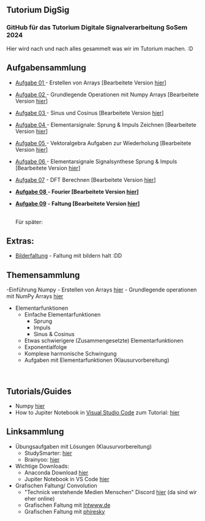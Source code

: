 ## Tutorium DigSig

### GitHub für das Tutorium Digitale Signalverarbeitung SoSem 2024

Hier wird nach und nach alles gesammelt was wir im Tutorium machen. :D

## Aufgabensammlung

- [Aufgabe 01 ](https://github.com/JJOmin/Digitale-Signalverarbeitung-Tutorium/blob/a619aa83f555c275a6cea1df35a6f29f1dc6f08a/AufgabenTutorium/Aufgabe01.md)\- Erstellen von Arrays \[Bearbeitete Version [hier](https://github.com/JJOmin/Digitale-Signalverarbeitung-Tutorium/blob/a619aa83f555c275a6cea1df35a6f29f1dc6f08a/AufgabenTutorium/L%C3%B6sungen/Aufgabe01Bearbeitunh.ipynb)\]
- [Aufgabe 02 ](https://github.com/JJOmin/Digitale-Signalverarbeitung-Tutorium/blob/a619aa83f555c275a6cea1df35a6f29f1dc6f08a/AufgabenTutorium/Aufgabe02.md)\- Grundlegende Operationen mit Numpy Arrays \[Bearbeitete Version [hier](https://github.com/JJOmin/Digitale-Signalverarbeitung-Tutorium/blob/a619aa83f555c275a6cea1df35a6f29f1dc6f08a/AufgabenTutorium/L%C3%B6sungen/Aufgabe02bearbeitung.ipynb)\]
- [Aufgabe 03 ](https://github.com/JJOmin/Digitale-Signalverarbeitung-Tutorium/blob/a619aa83f555c275a6cea1df35a6f29f1dc6f08a/AufgabenTutorium/Aufgabe03_Sinus_%26_Cosinus.md)\- Sinus und Cosinus \[Bearbeitete Version [hier](https://github.com/JJOmin/Digitale-Signalverarbeitung-Tutorium/blob/de223502ddaa46b73881c55f39f9f80a14160195/AufgabenTutorium/L%C3%B6sungen/Lo%CC%88sungen03.md)\]
- [Aufgabe 04 ](https://github.com/JJOmin/Digitale-Signalverarbeitung-Tutorium/blob/a619aa83f555c275a6cea1df35a6f29f1dc6f08a/AufgabenTutorium/Aufgabe04.md)\- Elementarsignale: Sprung & Impuls Zeichnen \[Bearbeitete Version [hier](https://github.com/JJOmin/Digitale-Signalverarbeitung-Tutorium/blob/de223502ddaa46b73881c55f39f9f80a14160195/AufgabenTutorium/L%C3%B6sungen/Lo%CC%88sungen04.md)\]
- [Aufgabe 05 ](https://github.com/JJOmin/Digitale-Signalverarbeitung-Tutorium/blob/a619aa83f555c275a6cea1df35a6f29f1dc6f08a/AufgabenTutorium/Aufgabe05.md)\- Vektoralgebra Aufgaben zur Wiederholung \[Bearbeitete Version [hier](https://github.com/JJOmin/Digitale-Signalverarbeitung-Tutorium/blob/3487b1f9e4a8fbca1cfdbb6bdc68dd44b8b58f2f/AufgabenTutorium/L%C3%B6sungen/Aufgabe05%20L%C3%B6sung.md)\]
- [Aufgabe 06 ](https://github.com/JJOmin/Digitale-Signalverarbeitung-Tutorium/blob/eea890fa7086477663e7494082e73e28c6c8ab35/AufgabenTutorium/Aufgabe06%20-%20Elementarsignale%20Signalsynthese.ipynb)\- Elementarsignale Signalsynthese Sprung & Impuls  \[Bearbeitete Version [hier](https://github.com/JJOmin/Digitale-Signalverarbeitung-Tutorium/blob/58881dc7e61df1aa69e151e0f71179fb7a3cb653/AufgabenTutorium/L%C3%B6sungen/Aufgabe06%20-%20Elementarsignale%20Signalsynthese%20Lo%CC%88sung.ipynb)\]
- [Aufgabe 07](https://github.com/JJOmin/Digitale-Signalverarbeitung-Tutorium/blob/fdc415735d0318b32adc9d74eafdae2731b71e53/AufgabenTutorium/Aufgabe07%20-%20DFT.ipynb) - DFT Berechnen \[Bearbeitete Version [hier](https://github.com/JJOmin/Digitale-Signalverarbeitung-Tutorium/blob/abc3b5a87113178fdd68f0e9640d695d943617c5/AufgabenTutorium/L%C3%B6sungen/Aufgabe07-DFTLo%CC%88sung.ipynb)\] 
- [**Aufgabe 08** ](https://github.com/JJOmin/Digitale-Signalverarbeitung-Tutorium/blob/b19bbd33964ba7130a31567ed45453fd9bc38e6e/AufgabenTutorium/Aufgabe08%20-%20Fourie.ipynb) <b>- Fourier \[Bearbeitete Version [hier](https://github.com/JJOmin/Digitale-Signalverarbeitung-Tutorium/blob/da33a0bef6ed8c909682e0af79880cdb9078d5a8/AufgabenTutorium/L%C3%B6sungen/Aufgabe08-FourieLo%CC%88sung.ipynb)\] </b>
- [**Aufgabe 09**](https://github.com/JJOmin/Digitale-Signalverarbeitung-Tutorium/blob/171b1e3feddabf6ad7f4c9a232be6dbf705eb29c/AufgabenTutorium/Aufgabe09%20-%20Faltung.ipynb) <b>- Faltung \[Bearbeitete Version [hier](https://github.com/JJOmin/Digitale-Signalverarbeitung-Tutorium/blob/abe9af78793de994446f1e3cad8351f4bd5a7188/AufgabenTutorium/L%C3%B6sungen/Aufgabe09-FaltungLo%CC%88sung.ipynb)\] </b>

   <br>
  Für später:
    <br>

## Extras:
- [Bilderfaltung](https://github.com/JJOmin/Digitale-Signalverarbeitung-Tutorium/blob/85e71a76ec4e6b101962eb1d70eb33b5e25aa22e/Extras/BilderFalten.ipynb) - Faltung mit bildern halt :DD


  
## Themensammlung

\-Einführung Numpy
\- Erstellen von Arrays [hier](https://github.com/JJOmin/Digitale-Signalverarbeitung-Tutorium/blob/31d6384a24b44b88160ef0d4042628e456fbea34/Python%20Code/Aufgaben/Aufgabe01.md)
\- Grundlegende operationen mit NumPy Arrays [hier](https://github.com/JJOmin/Digitale-Signalverarbeitung-Tutorium/blob/285ae719f6e04aba5cc13f696ee166b685887557/Python%20Code/Aufgaben/Aufgabe02.md)

- Elementarfunktionen 
  - Einfache Elementarfunktionen 
    - Sprung
    - Impuls
    - Sinus & Cosinus
  - Etwas schwierigere (Zusammengesetzte) Elementarfunktionen
  - Exponentialfolge
  - Komplexe harmonische Schwingung
  - Aufgaben mit Elementarfunktionen (Klausurvorbereitung)

<br />

## Tutorials/Guides

- Numpy [hier](https://numpy.org/doc/stable/user/absolute_beginners.html)
- How to Jupiter Notebook in [Visual Studio Code](https://code.visualstudio.com/) zum Tutorial: [hier](https://github.com/JJOmin/Digitale-Signalverarbeitung-Tutorium/blob/c162292fdd6e715bc71a1aece364f5560dfbf4cd/Tutorials%3AGuides/NotebookInVS.md) <br /> 

## Linksammlung

- Übungsaufgaben mit Lösungen (Klausurvorbereitung)
  - StudySmarter: [hier](https://app.studysmarter.de/studyset/20746856?ref=ZWt0pFXLwBiTpoEdM5zrEZ2oHPyXVj44)
  - Brainyoo: [hier](https://www.brainyoo.de/Brainyoo2Web/importLesson/Z5a2fwjQWwfmy6fQKmIe)
- Wichtige Downloads:
  - Anaconda Download [hier](https://www.anaconda.com/download)
  - Jupiter Notebook in VS Code [hier](https://marketplace.visualstudio.com/items?itemName=ms-toolsai.jupyter)
- Grafischen Faltung/ Convolution
  - "Technick verstehende Medien Menschen" Discord [hier](https://discord.gg/trstB7MdMc) (da sind wir eher online)
  - Grafischen Faltung mit [lntwww.de](https://www.lntwww.de/lnt_applets/convolution/)
  - Grafischen Faltung mit [phiresky](https://phiresky.github.io/convolution-demo/)
